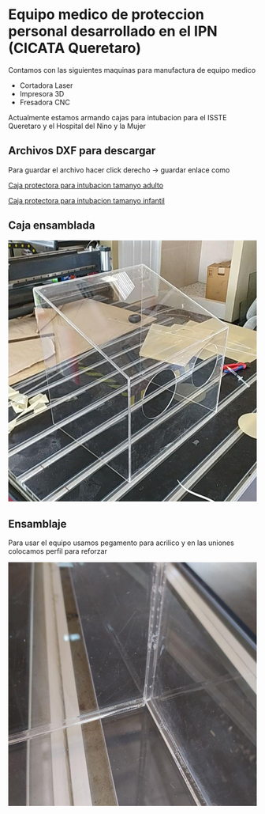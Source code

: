 # Equipo medico de proteccion personal desarrollado en el IPN (CICATA Queretaro)


Contamos con las siguientes maquinas para manufactura de equipo medico

+ Cortadora Laser
+ Impresora 3D
+ Fresadora CNC


Actualmente estamos armando cajas para intubacion para el ISSTE Queretaro y el Hospital del Nino y la Mujer

## Archivos DXF para descargar

Para guardar el archivo hacer click derecho -> guardar enlace como 



[Caja protectora para intubacion tamanyo adulto](https://github.com/CICATA/covid19/raw/master/caja_covid_rampa_adulto.dxf/download)


[Caja protectora para intubacion tamanyo infantil](https://github.com/CICATA/covid19/raw/master/caja_covid_rampa_infantil.dxf)


## Caja ensamblada

![ensamblada](https://github.com/CICATA/covid19/blob/master/terminada.jpg)

## Ensamblaje

Para usar el equipo usamos pegamento para acrilico y en las uniones colocamos perfil para reforzar

![ensamblada](https://github.com/CICATA/covid19/blob/master/esquinas.jpg)


